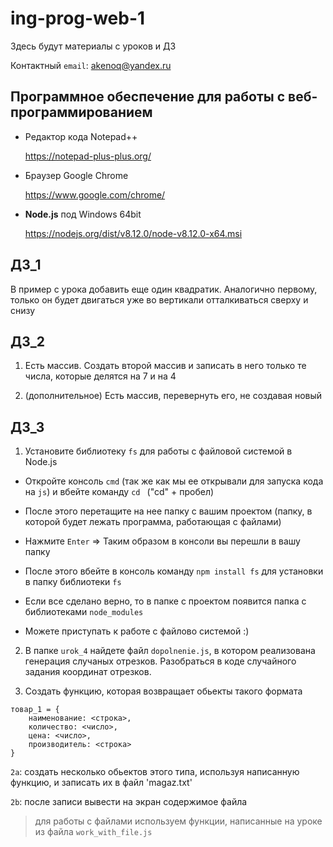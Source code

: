 # ing-prog-web-1

Здесь будут материалы с уроков и ДЗ

Контактный
`email`: akenoq@yandex.ru

## Программное обеспечение для работы с веб-программированием

* Редактор кода Notepad++

   https://notepad-plus-plus.org/
  
* Браузер Google Chrome

   https://www.google.com/chrome/
   
* **Node.js** под Windows 64bit
   
   https://nodejs.org/dist/v8.12.0/node-v8.12.0-x64.msi

## ДЗ_1

В пример с урока добавить еще один квадратик.
Аналогично первому, только он будет двигаться уже во вертикали отталкиваться сверху и снизу

## ДЗ_2

1. Есть массив. Создать второй массив и записать в него только те числа, которые делятся на 7 и на 4

2. (дополнительное) Есть массив, перевернуть его, не создавая новый

## ДЗ_3

1. Установите библиотеку `fs` для работы с файловой системой в Node.js

* Откройте консоль `cmd` (так же как мы ее открывали для запуска кода на `js`) и вбейте команду `cd ` ("cd" + пробел) 

* После этого перетащите на нее папку с вашим проектом (папку, в которой будет лежать программа, работающая с файлами)

* Нажмите `Enter` => Таким образом в консоли вы перешли в вашу папку

* После этого вбейте в консоль команду `npm install fs` для установки  в папку библиотеки `fs`

* Если все сделано верно, то в папке с проектом появится папка с библиотеками `node_modules`

* Можете приступать к работе с файлово системой :)


2. В папке `urok_4` найдете файл `dopolnenie.js`, в котором реализована генерация случаных отрезков.
Разобраться в коде случайного задания координат отрезков.

3. Создать функцию, которая возвращает обьекты такого формата

```
товар_1 = {
	наименование: <строка>,
	количество: <число>,
	цена: <число>,
	производитель: <строка>
}
```

`2a`: создать несколько обьектов этого типа, используя написанную функцию, и записать их в файл 'magaz.txt'

`2b`: после записи вывести на экран содержимое файла

> для работы с файлами используем функции, написанные на уроке из файла `work_with_file.js`



